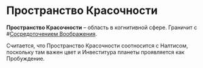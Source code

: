 # Пространство Красочности

**Пространство Красочности** – область в когнитивной сфере. Граничит с #[Сосредоточением Воображения](locations/nexus-of-imagination).

Считается, что Пространство Красочности соотносится с Налтисом, поскольку там важен цвет и Инвеститура планеты проявляется как Пробуждение.
